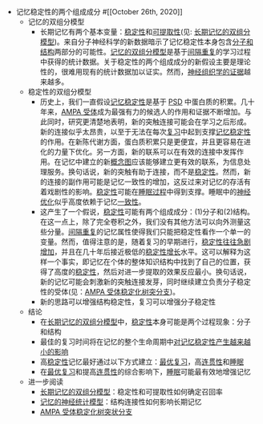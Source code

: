 - 记忆稳定性的两个组成成分 #[[October 26th, 2020]] 
    - 记忆的双组分模型
        - 长期记忆有两个基本变量：[稳定性](https://supermemo.guru/wiki/Stability)和[可提取性](https://supermemo.guru/wiki/Retrievability)(见: [长期记忆的双组分模型](https://supermemo.guru/wiki/Two-component_model_of_long-term_memory))。来自分子神经科学的新数据暗示了记忆稳定性本身包含[分子和结构](https://supermemo.guru/wiki/Two_components_of_memory_stability)两部分的可能性。[记忆的双组分模型](https://supermemo.guru/wiki/Two-component_model_of_memory)是基于[间隔重复](https://supermemo.guru/wiki/Spaced_repetition)的学习过程中获得的统计数据。关于稳定性的两个组成成分的新假设主要是理论性的，很难用现有的统计数据加以证实。然而，[神经组织学的证据](https://supermemo.guru/wiki/Dendritic_spine_stabilization_corresponds_with_long-term_memories)越来越多。
    - 稳定性的双组分模型
        - 历史上，我们一直假设[记忆稳定性](https://supermemo.guru/wiki/Memory_stability)是基于 [PSD](https://en.wikipedia.org/wiki/Postsynaptic_density) 中蛋白质的积累。几十年来，[AMPA 受体](https://en.wikipedia.org/wiki/AMPA_receptor)成为最强有力的候选人的作用和证据不断增加。与此同时，研究更清楚地表明，新的突触连接可能会在学习之后形成。新的连接似乎太昂贵，以至于无法在每次[复习](https://supermemo.guru/wiki/Review)中起到支撑[记忆稳定性](https://supermemo.guru/wiki/Memory_stability)的作用。在新陈代谢方面，蛋白质积累只是更便宜，并且更容易在进化的力量下优化。另一方面，新的联系可以在有效的连接中发挥作用。在记忆中建立的新[概念图](https://supermemo.guru/wiki/Concept_map)应该能够建立更有效的联系，为信息处理服务。换句话说，新的突触有助于连接，而不是[稳定性](https://supermemo.guru/wiki/Stability)。然而，新的连接的副作用可能是记忆一致性的增加，这反过来对记忆的存活有着戏剧性的影响。[稳定性](https://supermemo.guru/wiki/Stability)可能在[睡眠过程](https://supermemo.guru/wiki/Neural_optimization_in_sleep)中得到支撑。睡眠中的[神经优化](https://supermemo.guru/wiki/Neural_optimization_in_sleep)似乎高度依赖于记忆[一致性](https://supermemo.guru/wiki/Coherence)。
        - 这产生了一个假说，[稳定性](https://supermemo.guru/wiki/Stability)可能有两个组成成分：(1)分子和(2)结构。在这一点上，除了完全卷积之外，我们没有其他方法可以向外测量这些分量。[间隔重复](https://supermemo.guru/wiki/Spaced_repetition)的记忆属性使得我们只能把稳定性看作一个单一的变量。然而，值得注意的是，随着复习的早期进行，[稳定性往往急剧增加](https://supermemo.guru/wiki/Stabilization_curve)，并且在几十年后接近极低的[稳定性增长](https://supermemo.guru/wiki/Stability_increase)水平。这可以解释为这样一个事实，即记忆在个体的整体知识结构中找到了自己的位置，获得了高度的[稳定性](https://supermemo.guru/wiki/Stability)，然后对进一步提取的效果反应最小。换句话说，新的记忆可能会刺激新的突触连接发芽，同时继续建立负责分子稳定性的受体(见：[AMPA 受体稳定化树突分支](https://supermemo.guru/wiki/AMPA_receptors_stabilize_the_dendritic_branch))。
        - 新的思路可以增强结构稳定性，复习可以增强分子稳定性
    - 结论
        - 在[长期记忆的双组分模型](https://supermemo.guru/wiki/Two_component_model_of_long-term_memory)中，[稳定性](https://supermemo.guru/wiki/Stability)本身可能是两个过程现象：分子和结构
        - 最佳的复习时间将在记忆的整个生命周期中[对记忆稳定性产生越来越小的影响](https://supermemo.guru/wiki/Stabilization_curve)
        - 高[稳定性](https://supermemo.guru/wiki/Stability)记忆最好通过以下方式建立：[最优复习](https://supermemo.guru/wiki/Spaced_repetition)，高[连贯性](https://supermemo.guru/wiki/Coherence)和[睡眠](https://supermemo.guru/wiki/Sleep)
        - 在[最优复习](https://supermemo.guru/wiki/Spaced_repetition)和提高[连贯性](https://supermemo.guru/wiki/Coherence)的综合影响下，[睡眠](https://supermemo.guru/wiki/Sleep)可能最有效地增强记忆
    - 进一步阅读
        - [长期记忆的双组分模型](https://supermemo.guru/wiki/Two_component_model_of_long-term_memory)：稳定性和可提取性如何确定召回率
        - [记忆的神经统计模型](https://supermemo.guru/wiki/Neurostatistical_Model_of_Memory)：结构连接性如何影响长期记忆
        - [AMPA 受体稳定化树突状分支](https://supermemo.guru/wiki/AMPA_receptors_stabilize_the_dendritic_branch)
